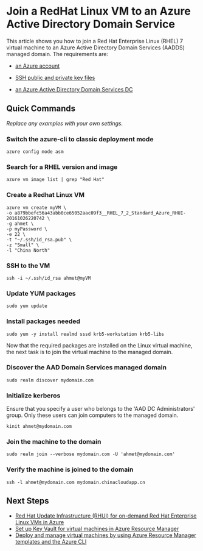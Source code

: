 <!-- not suitable for Mooncake -->

<properties
    pageTitle="Join a RedHat Linux VM to an Azure Active Directory DS | Azure"
    description="How to join an existing RedHat Enterprise Linux 7 VM to an Azure Active Directory Domain Service."
    services="virtual-machines-linux"
    documentationcenter="virtual-machines-linux"
    author="vlivech"
    manager="timlt"
    editor="" />
<tags
    ms.assetid=""
    ms.service="virtual-machines-linux"
    ms.devlang="NA"
    ms.topic="article"
    ms.tgt_pltfrm="vm-linux"
    ms.workload="infrastructure"
    ms.date="12/14/2016"
    wacn.date=""
    ms.author="v-livech" />

# Join a RedHat Linux VM to an Azure Active Directory Domain Service

This article shows you how to join a Red Hat Enterprise Linux (RHEL) 7 virtual machine to an Azure Active Directory Domain Services (AADDS) managed domain.  The requirements are:

- [an Azure account](/pricing/1rmb-trial/)

- [SSH public and private key files](/documentation/articles/virtual-machines-linux-mac-create-ssh-keys/)

- [an Azure Active Directory Domain Services DC](/documentation/articles/active-directory-ds-getting-started/)

## Quick Commands

_Replace any examples with your own settings._

### Switch the azure-cli to classic deployment mode

    azure config mode asm

### Search for a RHEL version and image

    azure vm image list | grep "Red Hat"

### Create a Redhat Linux VM

    azure vm create myVM \
    -o a879bbefc56a43abb0ce65052aac09f3__RHEL_7_2_Standard_Azure_RHUI-20161026220742 \
    -g ahmet \
    -p myPassword \
    -e 22 \
    -t "~/.ssh/id_rsa.pub" \
    -z "Small" \
    -l "China North"

### SSH to the VM

    ssh -i ~/.ssh/id_rsa ahmet@myVM

### Update YUM packages

    sudo yum update

### Install packages needed

    sudo yum -y install realmd sssd krb5-workstation krb5-libs

Now that the required packages are installed on the Linux virtual machine, the next task is to join the virtual machine to the managed domain.

### Discover the AAD Domain Services managed domain

    sudo realm discover mydomain.com

### Initialize kerberos

Ensure that you specify a user who belongs to the 'AAD DC Administrators' group. Only these users can join computers to the managed domain.

    kinit ahmet@mydomain.com

### Join the machine to the domain

    sudo realm join --verbose mydomain.com -U 'ahmet@mydomain.com'

### Verify the machine is joined to the domain

    ssh -l ahmet@mydomain.com mydomain.chinacloudapp.cn

## Next Steps

* [Red Hat Update Infrastructure (RHUI) for on-demand Red Hat Enterprise Linux VMs in Azure](/documentation/articles/virtual-machines-linux-update-infrastructure-redhat/)
* [Set up Key Vault for virtual machines in Azure Resource Manager](/documentation/articles/virtual-machines-linux-key-vault-setup/)
* [Deploy and manage virtual machines by using Azure Resource Manager templates and the Azure CLI](/documentation/articles/virtual-machines-linux-cli-deploy-templates/)